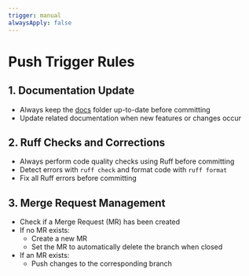 ```yaml
---
trigger: manual
alwaysApply: false
---
```


# Push Trigger Rules

## 1. Documentation Update
- Always keep the [docs](file:///d:/Workspace/JulesRayMARL/docs) folder up-to-date before committing
- Update related documentation when new features or changes occur

## 2. Ruff Checks and Corrections
- Always perform code quality checks using Ruff before committing
- Detect errors with `ruff check` and format code with `ruff format`
- Fix all Ruff errors before committing

## 3. Merge Request Management
- Check if a Merge Request (MR) has been created
- If no MR exists:
  - Create a new MR
  - Set the MR to automatically delete the branch when closed
- If an MR exists:
  - Push changes to the corresponding branch